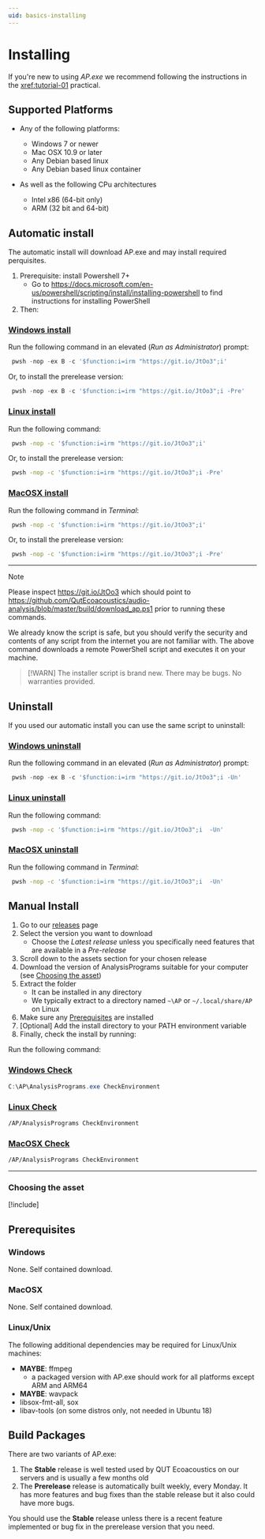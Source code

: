 ```yaml
---
uid: basics-installing
---
```

# Installing

If you're new to using _AP.exe_ we recommend following the instructions
in the <xref:tutorial-01> practical.

## Supported Platforms

- Any of the following platforms:
    - Windows 7 or newer
    - Mac OSX 10.9 or later
    - Any Debian based linux
    - Any Debian based linux container

- As well as the following CPu architectures
    - Intel x86 (64-bit only)
    - ARM (32 bit and 64-bit)

## Automatic install

The automatic install will download AP.exe and may install required perquisites.

1. Prerequisite: install Powershell 7+
    - Go to <https://docs.microsoft.com/en-us/powershell/scripting/install/installing-powershell>
      to find instructions for installing PowerShell
2. Then:

<!-- https://git.io/JtOo3 created with git.io and should point to-->
<!-- https://raw.githubusercontent.com/QutEcoacoustics/audio-analysis/master/build/download_ap.ps1 -->

### [Windows install](#tab/windows)

Run the following command in an elevated (_Run as Administrator_) prompt:

```powershell
 pwsh -nop -ex B -c '$function:i=irm "https://git.io/JtOo3";i'
```

Or, to install the prerelease version:

```powershell
 pwsh -nop -ex B -c '$function:i=irm "https://git.io/JtOo3";i -Pre'
```

### [Linux install](#tab/linux)

Run the following command:

```bash
 pwsh -nop -c '$function:i=irm "https://git.io/JtOo3";i'
```

Or, to install the prerelease version:

```bash
 pwsh -nop -c '$function:i=irm "https://git.io/JtOo3";i -Pre'
```

### [MacOSX install](#tab/osx)

Run the following command in _Terminal_:

```bash
 pwsh -nop -c '$function:i=irm "https://git.io/JtOo3";i'
```

Or, to install the prerelease version:

```bash
 pwsh -nop -c '$function:i=irm "https://git.io/JtOo3";i -Pre'
```

***

> [!NOTE]
> Please inspect <https://git.io/JtOo3> which should point to
> <https://github.com/QutEcoacoustics/audio-analysis/blob/master/build/download_ap.ps1>
> prior to running these commands.
>
> We already know the script is safe, but you should verify
> the security and contents of any script from the internet you are not familiar
> with. The above command downloads a remote PowerShell script and executes it on
> your machine.

> [!WARN]
> The installer script is brand new. There may be bugs. No warranties provided.

## Uninstall

If you used our automatic install you can use the same script to uninstall:

### [Windows uninstall](#tab/windows)

Run the following command in an elevated (_Run as Administrator_) prompt:

```powershell
 pwsh -nop -ex B -c '$function:i=irm "https://git.io/JtOo3";i -Un'
```

### [Linux uninstall](#tab/linux)

Run the following command:

```bash
 pwsh -nop -c '$function:i=irm "https://git.io/JtOo3";i  -Un'
```

### [MacOSX uninstall](#tab/osx)

Run the following command in _Terminal_:

```bash
 pwsh -nop -c '$function:i=irm "https://git.io/JtOo3";i  -Un'
```

## Manual Install

1. Go to our [releases](https://github.com/QutEcoacoustics/audio-analysis/releases) page
2. Select the version you want to download
    - Choose the _Latest release_ unless you specifically need features that are 
      available in a _Pre-release_
3. Scroll down to the assets section for your chosen release
4. Download the version of AnalysisPrograms suitable for your computer (see [Choosing the asset](#choosing-the-asset))
5. Extract the folder
    - It can be installed in any directory
    - We typically extract to a directory named `~\AP` or `~/.local/share/AP` on Linux
6. Make sure any [Prerequisites](#prerequisites) are installed
7. [Optional] Add the install directory to your PATH environment variable
8. Finally, check the install by running:

Run the following command:

### [Windows Check](#tab/windows)

```powershell
C:\AP\AnalysisPrograms.exe CheckEnvironment
```

### [Linux Check](#tab/linux)

```bash
/AP/AnalysisPrograms CheckEnvironment
```

### [MacOSX Check](#tab/osx)

```bash
/AP/AnalysisPrograms CheckEnvironment
```

***

### Choosing the asset

[!include[<Asset chooser>](<./assetChooser.html>)]

## Prerequisites

### Windows

None. Self contained download.

### MacOSX

None. Self contained download.

### Linux/Unix

The following additional dependencies may be required for Linux/Unix machines:

- **MAYBE**: ffmpeg
    - a packaged version with AP.exe should work for all platforms except ARM and ARM64
- **MAYBE**:  wavpack
- libsox-fmt-all, sox
- libav-tools (on some distros only, not needed in Ubuntu 18)

## Build Packages

There are two variants of AP.exe:

1. The **Stable** release is well tested used by QUT Ecoacoustics on our servers
    and is usually a few months old
2. The **Prerelease** release is automatically built weekly, every Monday. It has more
    features and bug fixes than the stable release but it also could have more
    bugs.

You should use the **Stable** release unless there is a recent
feature implemented or bug fix in the prerelease version that you need.
